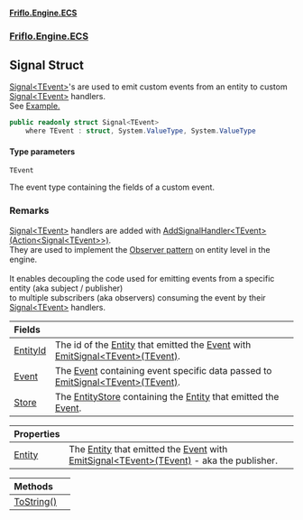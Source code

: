 #### [Friflo.Engine.ECS](index.md 'index')
### [Friflo.Engine.ECS](Friflo.Engine.ECS.md 'Friflo.Engine.ECS')

## Signal<TEvent> Struct

[Signal&lt;TEvent&gt;](Signal_TEvent_.md 'Friflo.Engine.ECS.Signal<TEvent>')'s are used to emit custom events from an entity to custom [Signal&lt;TEvent&gt;](Signal_TEvent_.md 'Friflo.Engine.ECS.Signal<TEvent>') handlers.<br/>
            See <a href="https://github.com/friflo/Friflo.Json.Fliox/wiki/Examples-~-General#signal">Example.</a>

```csharp
public readonly struct Signal<TEvent>
    where TEvent : struct, System.ValueType, System.ValueType
```
#### Type parameters

<a name='Friflo.Engine.ECS.Signal_TEvent_.TEvent'></a>

`TEvent`

The event type containing the fields of a custom event.

### Remarks
[Signal&lt;TEvent&gt;](Signal_TEvent_.md 'Friflo.Engine.ECS.Signal<TEvent>') handlers are added with [AddSignalHandler&lt;TEvent&gt;(Action&lt;Signal&lt;TEvent&gt;&gt;)](Entity.AddSignalHandler_TEvent_(Action_Signal_TEvent__).md 'Friflo.Engine.ECS.Entity.AddSignalHandler<TEvent>(System.Action<Friflo.Engine.ECS.Signal<TEvent>>)').<br/>
            They are used to implement the <a href="https://en.wikipedia.org/wiki/Observer_pattern">Observer pattern</a>
            on entity level in the engine.<br/><br/>
            It enables decoupling the code used for emitting events from a specific entity (aka subject / publisher)<br/>
            to multiple subscribers (aka observers) consuming the event by their [Signal&lt;TEvent&gt;](Signal_TEvent_.md 'Friflo.Engine.ECS.Signal<TEvent>') handlers.

| Fields | |
| :--- | :--- |
| [EntityId](Signal_TEvent_.EntityId.md 'Friflo.Engine.ECS.Signal<TEvent>.EntityId') | The id of the [Entity](Signal_TEvent_.Entity.md 'Friflo.Engine.ECS.Signal<TEvent>.Entity') that emitted the [Event](Signal_TEvent_.Event.md 'Friflo.Engine.ECS.Signal<TEvent>.Event') with [EmitSignal&lt;TEvent&gt;(TEvent)](Entity.EmitSignal_TEvent_(TEvent).md 'Friflo.Engine.ECS.Entity.EmitSignal<TEvent>(TEvent)'). |
| [Event](Signal_TEvent_.Event.md 'Friflo.Engine.ECS.Signal<TEvent>.Event') | The [Event](Signal_TEvent_.Event.md 'Friflo.Engine.ECS.Signal<TEvent>.Event') containing event specific data passed to [EmitSignal&lt;TEvent&gt;(TEvent)](Entity.EmitSignal_TEvent_(TEvent).md 'Friflo.Engine.ECS.Entity.EmitSignal<TEvent>(TEvent)'). |
| [Store](Signal_TEvent_.Store.md 'Friflo.Engine.ECS.Signal<TEvent>.Store') | The [EntityStore](EntityStore.md 'Friflo.Engine.ECS.EntityStore') containing the [Entity](Signal_TEvent_.Entity.md 'Friflo.Engine.ECS.Signal<TEvent>.Entity') that emitted the [Event](Signal_TEvent_.Event.md 'Friflo.Engine.ECS.Signal<TEvent>.Event'). |

| Properties | |
| :--- | :--- |
| [Entity](Signal_TEvent_.Entity.md 'Friflo.Engine.ECS.Signal<TEvent>.Entity') | The [Entity](Signal_TEvent_.Entity.md 'Friflo.Engine.ECS.Signal<TEvent>.Entity') that emitted the [Event](Signal_TEvent_.Event.md 'Friflo.Engine.ECS.Signal<TEvent>.Event') with [EmitSignal&lt;TEvent&gt;(TEvent)](Entity.EmitSignal_TEvent_(TEvent).md 'Friflo.Engine.ECS.Entity.EmitSignal<TEvent>(TEvent)') - aka the publisher. |

| Methods | |
| :--- | :--- |
| [ToString()](Signal_TEvent_.ToString().md 'Friflo.Engine.ECS.Signal<TEvent>.ToString()') | |
